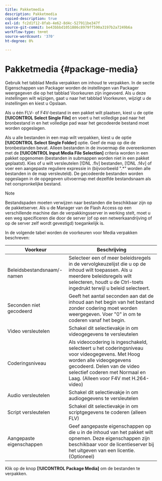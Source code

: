 ```yaml
---
title: Pakketmedia
description: Pakketmedia
copied-description: true
exl-id: fc2d1f12-8fab-4e62-8d4c-527911be347f
source-git-commit: be43bbbd1051886c8979ff590a3197b2a7249b6a
workflow-type: tm+mt
source-wordcount: '370'
ht-degree: 0%

---
```


# Pakketmedia {#package-media}

Gebruik het tabblad Media verpakken om inhoud te verpakken. In de sectie Eigenschappen van Packager worden de instellingen van Packager weergegeven die op het tabblad Voorkeuren zijn ingevoerd. Als u deze instellingen wilt wijzigen, gaat u naar het tabblad Voorkeuren, wijzigt u de instellingen en kiest u Opslaan.

Als u één FLV- of F4V-bestand in een pakket wilt plaatsen, kiest u de optie **[!UICONTROL Select Single File]** en voert u het volledige pad naar het bronbestand in en het volledige pad waar het gecodeerde bestand moet worden opgeslagen.

Als u alle bestanden in een map wilt verpakken, kiest u de optie **[!UICONTROL Select Single Folder]** optie. Geef de map op die de bronbestanden bevat. Alleen bestanden in de invoermap die overeenkomen met de **[!UICONTROL Input Media File Selection]** criteria worden in een pakket opgenomen (bestanden in submappen worden niet in een pakket geplaatst). Kies of u wilt versleutelen [!DNL .flv] bestanden, [!DNL .f4v] of voer een aangepaste reguliere expressie in (bijvoorbeeld &quot;.&#42;&quot; worden alle bestanden in de map versleuteld). De gecodeerde bestanden worden opgeslagen in de opgegeven uitvoermap met dezelfde bestandsnaam als het oorspronkelijke bestand.

>[!NOTE]
>
>Bestandspaden moeten verwijzen naar bestanden die beschikbaar zijn op de pakketserver. Als u de Manager van de Flash Access op een verschillende machine dan de verpakkingsserver in werking stelt, moet u een weg specificeren die door de server (of op een netwerkaandrijving of op de server zelf wordt gevestigd) toegankelijk is.

In de volgende tabel worden de voorkeuren voor Media verpakken beschreven:

| Voorkeur | Beschrijving |
|---|---|
| Beleidsbestandsnaam/-namen | Selecteer een of meer beleidsregels in de vervolgkeuzelijst die u op de inhoud wilt toepassen. Als u meerdere beleidsregels wilt selecteren, houdt u de Ctrl-toets ingedrukt terwijl u beleid selecteert. |
| Seconden niet gecodeerd | Geeft het aantal seconden aan dat de inhoud aan het begin van het bestand zonder codering moet worden weergegeven. Voer &quot;0&quot; in om te coderen vanaf het begin. |
| Video versleutelen | Schakel dit selectievakje in om videogegevens te versleutelen |
| Coderingsniveau | Als videocodering is ingeschakeld, selecteert u het coderingsniveau voor videogegevens. Met Hoog worden alle videogegevens gecodeerd. Delen van de video selectief coderen met Normaal en Laag. (Alleen voor F4V met H.264-video) |
| Audio versleutelen | Schakel dit selectievakje in om audiogegevens te versleutelen |
| Script versleutelen | Schakel dit selectievakje in om scriptgegevens te coderen (alleen FLV) |
| Aangepaste eigenschappen | Geef aangepaste eigenschappen op die u in de inhoud van het pakket wilt opnemen. Deze eigenschappen zijn beschikbaar voor de licentieserver bij het uitgeven van een licentie. (Optioneel) |

Klik op de knop **[!UICONTROL Package Media]** om de bestanden te verpakken.
